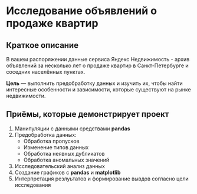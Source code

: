 # Исследование объявлений о продаже квартир


## Краткое описание
В вашем распоряжении данные сервиса Яндекс Недвижимость - архив объявлений за несколько лет 
о продаже квартир в Санкт-Петербурге и соседних населённых пунктах.

**Цель** — выполнить предобработку данных и изучить их, чтобы найти интересные особенности 
и зависимости, которые существуют на рынке недвижимости.


## Приёмы, которые демонстрирует проект
1. Манипуляции с данными средствами **pandas**
2. Предобработка данных:
    - Обработка пропусков
    - Изменение типов данных
    - Обработка неявных дубликатов
    - Обработка аномальных значений
3. Исследовательский анализ данных
4. Создание графиков с **pandas** и **matplotlib**
5. Интерпретация резлуьтатов и формирование вывдов согласно цели исследования
